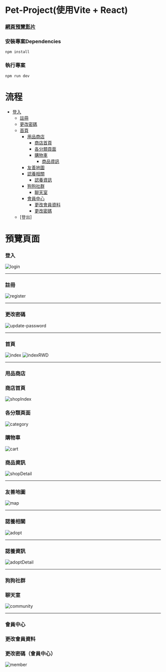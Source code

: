 # Pet-Project(使用Vite + React)
### [網頁預覽影片](https://www.youtube.com/watch?v=OzaMr3R_fXs&t=13s)

### 安裝專案Dependencies
```
npm install
```
### 執行專案
```
npm run dev
```

# 流程
- [登入](#登入)
  - [註冊](#註冊)
  - [更改密碼](#更改密碼)
  - [首頁](#首頁)
    - [用品商店](#用品商店)
      - [商店首頁](#商店首頁)
      - [各分類頁面](#各分類頁面)
      - [購物車](#購物車)
        - [商品資訊](#商品資訊)
    - [友善地圖](#友善地圖)
    - [認養相關](#認養相關)
      - [認養資訊](#認養資訊)
    - [狗狗社群](#狗狗社群)
      - [聊天室](#聊天室)
    - [會員中心](#會員中心)
      - [更改會員資料](#更改會員資料)
      - [更改密碼](#更改密碼)
  - [登出]


# 預覽頁面
### 登入
![login](https://github.com/user-attachments/assets/f0b1ca26-8b28-451e-8670-afeadfa1e8e4)

---
### 註冊
![register](https://github.com/user-attachments/assets/f4eff87e-cc29-4670-bee0-e30ccb32c44e)

---
### 更改密碼
![update-password](https://github.com/user-attachments/assets/39d66712-6a32-48f8-b67c-c0360502ab1e)

---
### 首頁
![index](https://github.com/user-attachments/assets/3b284d72-1640-4f09-bb1d-59888895a558)
![indexRWD](https://github.com/user-attachments/assets/f4c41b20-e301-4cb2-8359-12a8ee69c14f)

---
### 用品商店
### 商店首頁
![shopIndex](https://github.com/user-attachments/assets/41652fc0-e11e-4515-977c-9ae3f6c3130e)

### 各分類頁面
![category](https://github.com/user-attachments/assets/6fca89e7-3c5f-4d56-b327-8f8517122f70)

### 購物車
![cart](https://github.com/user-attachments/assets/2757e749-a5d2-4c54-983b-43dd9febe509)

### 商品資訊
![shopDetail](https://github.com/user-attachments/assets/ff40cbd6-4bbd-4b90-8266-e867f4c99842)

---
### 友善地圖
![map](https://github.com/user-attachments/assets/2675a05e-c792-45a0-bd12-d37ae6254ee8)

---
### 認養相關
![adopt](https://github.com/user-attachments/assets/0ee40f0c-f95d-4ad2-9675-acddd0296cb0)

---
### 認養資訊
![adoptDetail](https://github.com/user-attachments/assets/500b88a8-e464-4952-87df-cfb96ec4901f)

---
### 狗狗社群
### 聊天室
![community](https://github.com/user-attachments/assets/6caeeea8-67d4-4d79-a7d7-fd0a729d9f45)

---
### 會員中心
### 更改會員資料
### 更改密碼（會員中心）
![member](https://github.com/user-attachments/assets/93c6743e-02d9-4792-a4ab-9b1769bde345)
